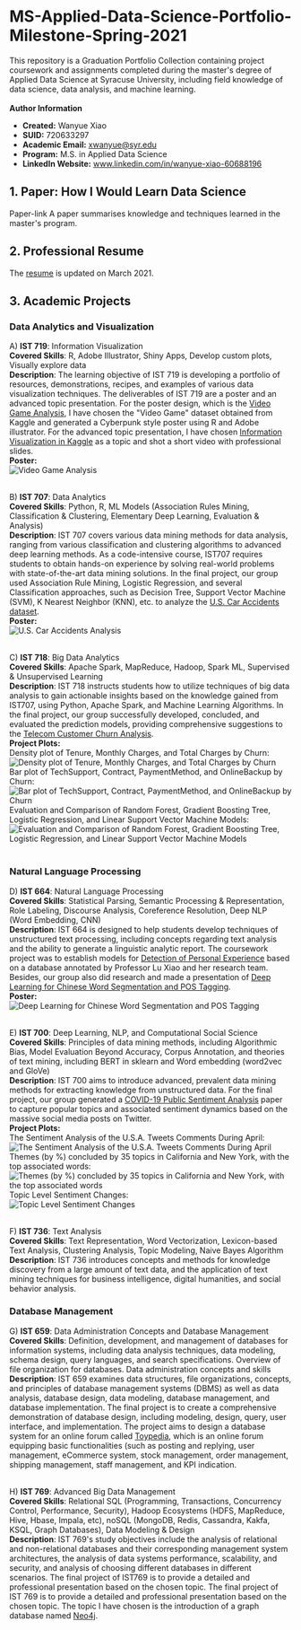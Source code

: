 # MS-Applied-Data-Science-Portfolio-Milestone-Spring-2021
This repository is a Graduation Portfolio Collection containing project coursework and assignments completed during the master's degree of Applied Data Science at Syracuse University, including field knowledge of data science, data analysis, and machine learning.<br>
<br>
**Author Information**<br>
- **Created:** Wanyue Xiao<br>
- **SUID:** 720633297<br>
- **Academic Email:** xwanyue@syr.edu<br>
- **Program:** M.S. in Applied Data Science<br>
- **LinkedIn Website:** www.linkedin.com/in/wanyue-xiao-60688196

## 1. Paper: How I Would Learn Data Science
Paper-link
A paper summarises knowledge and techniques learned in the master's program.

## 2. Professional Resume
The [resume](./wanyuex.pdf) is updated on March 2021.

## 3. Academic Projects
### Data Analytics and Visualization
A) **IST 719**: Information Visualization <br>
**Covered Skills**:  R, Adobe Illustrator, Shiny Apps, Develop custom plots, Visually explore data <br>
**Description**: The learning objective of IST 719 is developing a portfolio of resources, demonstrations, recipes, and examples of various data visualization techniques. The deliverables of IST 719 are a poster and an advanced topic presentation. For the poster design, which is the [Video Game Analysis](./IST719/719_game_poster.pdf), I have chosen the "Video Game" dataset obtained from Kaggle and generated a Cyberpunk style poster using R and Adobe illustrator. For the advanced topic presentation, I have chosen [Information Visualization in Kaggle](./IST719/719_advanced_topic_ppt.pptx) as a topic and shot a short video with professional slides. <br>
**Poster:** <br>
![Video Game Analysis](https://github.com/xwanyue0221/MS-Applied-Data-Science-Portfolio-Milestone-Spring-2021/blob/main/IST719/719_game_poster.png)<br>
<br>

B) **IST 707**: Data Analytics <br>
**Covered Skills**: Python, R, ML Models (Association Rules Mining, Classification & Clustering, Elementary Deep Learning, Evaluation & Analysis) <br>
**Description**: IST 707 covers various data mining methods for data analysis, ranging from various classification and clustering algorithms to advanced deep learning methods. As a code-intensive course, IST707 requires students to obtain hands-on experience by solving real-world problems with state-of-the-art data mining solutions. In the final project, our group used Association Rule Mining, Logistic Regression, and several Classification approaches, such as Decision Tree, Support Vector Machine (SVM), K Nearest Neighbor (KNN), etc. to analyze the [U.S. Car Accidents dataset](https://github.com/xwanyue0221/MS-Applied-Data-Science-Portfolio-Milestone-Spring-2021/blob/main/IST707/Final%20Project/IST707%20Final%20Project%20Report.pdf). <br>
**Poster:** <br>
![U.S. Car Accidents Analysis](https://github.com/xwanyue0221/MS-Applied-Data-Science-Portfolio-Milestone-Spring-2021/blob/main/IST707/Final%20Project/Final_Project_Poster_Team.png)<br>
<br>

C) **IST 718**: Big Data Analytics <br>
**Covered Skills**: Apache Spark, MapReduce, Hadoop, Spark ML, Supervised & Unsupervised Learning <br>
**Description**: IST 718 instructs students how to utilize techniques of big data analysis to gain actionable insights based on the knowledge gained from IST707, using Python, Apache Spark, and Machine Learning Algorithms. In the final project, our group successfully developed, concluded, and evaluated the prediction models, providing comprehensive suggestions to the [Telecom Customer Churn Analysis](https://github.com/xwanyue0221/MS-Applied-Data-Science-Portfolio-Milestone-Spring-2021/blob/main/IST718/Final%20Project/project_proposal_grade.docx). <br>
**Project Plots:** <br>
Density plot of Tenure, Monthly Charges, and Total Charges by Churn:<br>
![Density plot of Tenure, Monthly Charges, and Total Charges by Churn](https://github.com/xwanyue0221/MS-Applied-Data-Science-Portfolio-Milestone-Spring-2021/blob/main/IST718/Final%20Project/Density%20plot%20of%20Tenure%2C%20Monthly%20Charges%2C%20and%20Total%20Charges%20by%20Churn.png)<br>
Bar plot of TechSupport, Contract, PaymentMethod, and OnlineBackup by Churn:<br>
![Bar plot of TechSupport, Contract, PaymentMethod, and OnlineBackup by Churn](https://github.com/xwanyue0221/MS-Applied-Data-Science-Portfolio-Milestone-Spring-2021/blob/main/IST718/Final%20Project/Unknown.png)<br>
Evaluation and Comparison of Random Forest, Gradient Boosting Tree, Logistic Regression, and Linear Support Vector Machine Models:<br>
![Evaluation and Comparison of Random Forest, Gradient Boosting Tree, Logistic Regression, and Linear Support Vector Machine Models](https://github.com/xwanyue0221/MS-Applied-Data-Science-Portfolio-Milestone-Spring-2021/blob/main/IST718/Final%20Project/Evaluation%20and%20Comparison%20of%20Random%20Forest%2C%20Gradient%20Boosting%20Tree%2C%20Logistic%20Regression%2C%20and%20Linear%20Support%20Vector%20Machine%20Models.png)<br>
<br>

### Natural Language Processing
D) **IST 664**: Natural Language Processing <br>
**Covered Skills**: Statistical Parsing, Semantic Processing & Representation, Role Labeling, Discourse Analysis, Coreference Resolution, Deep NLP (Word Embedding, CNN) <br>
**Description**: IST 664 is designed to help students develop techniques of unstructured text processing, including concepts regarding text analysis and the ability to generate a linguistic analytic report. The coursework project was to establish models for [Detection of Personal Experience](https://github.com/xwanyue0221/MS-Applied-Data-Science-Portfolio-Milestone-Spring-2021/blob/main/IST%20664/Final%20Project/NLP%20Final%20Project%20Report.docx) based on a database annotated by Professor Lu Xiao and her research team. Besides, our group also did research and made a presentation of [Deep Learning for Chinese Word Segmentation and POS Tagging](https://github.com/xwanyue0221/MS-Applied-Data-Science-Portfolio-Milestone-Spring-2021/blob/main/IST%20664/Final%20Project/664_poster.pdf). <br>
**Poster:** <br>
![Deep Learning for Chinese Word Segmentation and POS Tagging](https://github.com/xwanyue0221/MS-Applied-Data-Science-Portfolio-Milestone-Spring-2021/blob/main/IST%20664/Final%20Project/664_poster.png)<br>
<br>

E) **IST 700**: Deep Learning, NLP, and Computational Social Science <br>
**Covered Skills**: Principles of data mining methods, including Algorithmic Bias, Model Evaluation Beyond Accuracy, Corpus Annotation, and theories of text mining, including BERT in sklearn and Word embedding (word2vec and GloVe) <br>
**Description**: IST 700 aims to introduce advanced, prevalent data mining methods for extracting knowledge from unstructured data. For the final project, our group generated a [COVID-19 Public Sentiment Analysis](https://github.com/xwanyue0221/MS-Applied-Data-Science-Portfolio-Milestone-Spring-2021/blob/main/IST700/Final%20Project/700_final_project.pdf) paper to capture popular topics and associated sentiment dynamics based on the massive social media posts on Twitter.<br>
**Project Plots:** <br>
The Sentiment Analysis of the U.S.A. Tweets Comments During April:<br>
![The Sentiment Analysis of the U.S.A. Tweets Comments During April](https://github.com/xwanyue0221/MS-Applied-Data-Science-Portfolio-Milestone-Spring-2021/blob/main/IST700/Final%20Project/rq1.jpg)<br>
Themes (by %) concluded by 35 topics in California and New York, with the top associated words:<br>
![Themes (by %) concluded by 35 topics in California and New York, with the top associated words](https://github.com/xwanyue0221/MS-Applied-Data-Science-Portfolio-Milestone-Spring-2021/blob/main/IST700/Final%20Project/barplot_topic_final.png)<br>
Topic Level Sentiment Changes:<br>
![Topic Level Sentiment Changes](https://github.com/xwanyue0221/MS-Applied-Data-Science-Portfolio-Milestone-Spring-2021/blob/main/IST700/Final%20Project/rq3.png)<br>
<br>

F) **IST 736**: Text Analysis <br>
**Covered Skills**: Text Representation, Word Vectorization, Lexicon-based Text Analysis, Clustering Analysis, Topic Modeling, Naive Bayes Algorithm <br>
**Description**: IST 736 introduces concepts and methods for knowledge discovery from a large amount of text data, and the application of text mining techniques for business intelligence, digital humanities, and social behavior analysis.<br>

### Database Management
G) **IST 659**: Data Administration Concepts and Database Management <br>
**Covered Skills**: Definition, development, and management of databases for information systems, including data analysis techniques, data modeling, schema design, query languages, and search specifications. Overview of file organization for databases. Data administration concepts and skills <br>
**Description**: IST 659 examines data structures, file organizations, concepts, and principles of database management systems (DBMS) as well as data analysis, database design, data modeling, database management, and database implementation. The final project is to create a comprehensive demonstration of database design, including modeling, design, query, user interface, and implementation. The project aims to design a database system for an online forum called [Toypedia](https://github.com/xwanyue0221/MS-Applied-Data-Science-Portfolio-Milestone-Spring-2021/blob/main/IST659/Project%20Implementation%20Report-1577476781000.pdf), which is an online forum equipping basic functionalities (such as posting and replying, user management, eCommerce system, stock management, order management, shipping management, staff management, and KPI indication. <br>
<br>

H) **IST 769**: Advanced Big Data Management <br>
**Covered Skills**: Relational SQL (Programming, Transactions, Concurrency Control, Performance, Security), Hadoop Ecosystems (HDFS, MapReduce, Hive, Hbase, Impala, etc), noSQL (MongoDB, Redis, Cassandra, Kakfa, KSQL, Graph Databases), Data Modeling & Design <br>
**Description**: IST 769's study objectives include the analysis of relational and non-relational databases and their corresponding management system architectures, the analysis of data systems performance, scalability, and security, and analysis of choosing different databases in different scenarios. The final project of IST769 is to provide a detailed and professional presentation based on the chosen topic. The final project of IST 769 is to provide a detailed and professional presentation based on the chosen topic. The topic I have chosen is the introduction of a graph database named [Neo4j](./IST769/xwanyue_whitpaper_Neo4j.pdf). <br>
<br>

